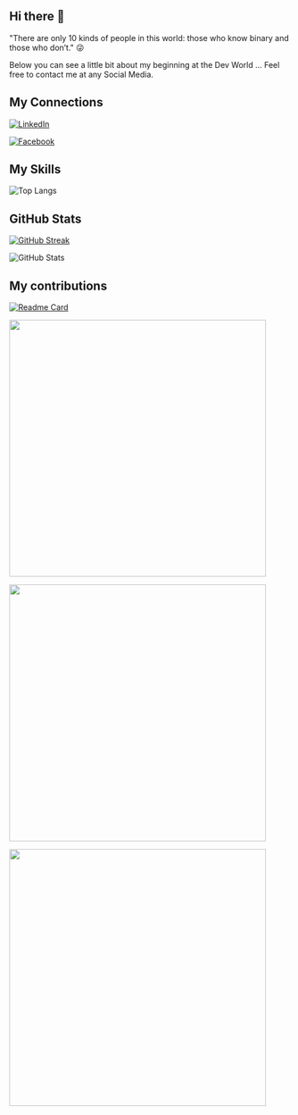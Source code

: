 ## Hi there 👋

"There are only 10 kinds of people in this world: those who know binary and those who don’t." :stuck_out_tongue_winking_eye:

Below you can see a little bit about my beginning at the Dev World ... Feel free to contact me at any Social Media.

## My Connections

[![LinkedIn](https://img.shields.io/badge/LinkedIn-000?style=for-the-badge&logo=linkedin&logoColor=0E76A8)](https://www.linkedin.com/in/giovane-guimarães/)

[![Facebook](https://img.shields.io/badge/Facebook-000?style=for-the-badge&logo=facebook)](https://www.facebook.com/gigioguimaraes/)

## My Skills

![Top Langs](https://github-readme-stats-git-masterrstaa-rickstaa.vercel.app/api/top-langs/?username=gigiocode&layout=compact&bg_color=000&border_color=30A3DC&title_color=E94D5F&text_color=FFF)

## GitHub Stats

[![GitHub Streak](https://streak-stats.demolab.com/?user=gigiocode&theme=bear&background=000&border=30A3DC&dates=FFF)](https://git.io/streak-stats)

![GitHub Stats](https://github-readme-stats.vercel.app/api?username=gigiocode&theme=transparent&bg_color=000&border_color=30A3DC&show_icons=true&icon_color=30A3DC&title_color=E94D5F&text_color=FFF)

## My contributions

[![Readme Card](https://github-readme-stats.vercel.app/api/pin/?username=gigiocode&repo=DIO-CARDS)](https://github.com/gigiocode/DIO-CARDS)

<a href="https://github.com/gigiocode/DIO-PIANO"><img src="https://github-link-card.s3.ap-northeast-1.amazonaws.com/gigiocode/DIO-PIANO.png" width="460px"></a>

<a href="https://github.com/gigiocode/DIO-MEMORY-GAME"><img src="https://github-link-card.s3.ap-northeast-1.amazonaws.com/gigiocode/DIO-MEMORY-GAME.png" width="460px"></a>

<a href="https://github.com/gigiocode/DIO-DETONA-RALPH"><img src="https://github-link-card.s3.ap-northeast-1.amazonaws.com/gigiocode/DIO-DETONA-RALPH.png" width="460px"></a>

